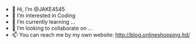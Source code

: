 - 👋 Hi, I’m @JAKE4545
- 👀 I’m interested in Coding
- 🌱 I’m currently learning ...
- 💞️ I’m looking to collaborate on ...
- 📫 You can reach me by my own website: http://blog.onlineshopping.ltd/


<!---
JAKE4545/JAKE4545 is a ✨ special ✨ repository because its `README.md` (this file) appears on your GitHub profile.
You can click the Preview link to take a look at your changes.
--->
